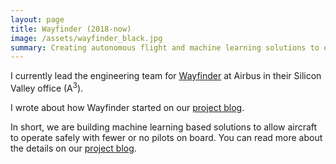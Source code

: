 ```yaml
---
layout: page
title: Wayfinder (2018-now)
image: /assets/wayfinder_black.jpg
summary: Creating autonomous flight and machine learning solutions to enable self-piloted aircraft operations.
---
```


I currently lead the engineering team for [Wayfinder](https://acubed.airbus.com/projects/wayfinder/) 
at Airbus in their Silicon Valley office (A<sup>3</sup>).

I wrote about how Wayfinder started on our [project blog](https://acubed.airbus.com/blog/wayfinder/wayfinders-origin-story/).

In short, we are building machine learning based solutions to allow aircraft to operate safely with 
fewer or no pilots on board. You can read more about the details on our [project blog](https://acubed.airbus.com/blog/wayfinder/).